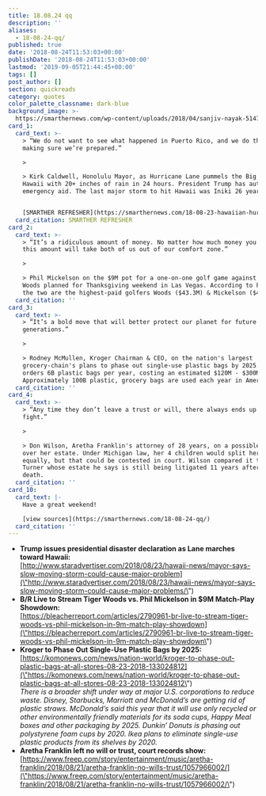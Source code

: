 ```yaml
---
title: 18.08.24 qq
description: ''
aliases:
  - 18-08-24-qq/
published: true
date: '2018-08-24T11:53:03+00:00'
publishDate: '2018-08-24T11:53:03+00:00'
lastmod: '2019-09-05T21:44:45+00:00'
tags: []
post_author: []
section: quickreads
category: quotes
color_palette_classname: dark-blue
background_image: >-
  https://smarthernews.com/wp-content/uploads/2018/04/sanjiv-nayak-514723-unsplash-scaled.jpg
card_1:
  card_text: >-
    > “We do not want to see what happened in Puerto Rico, and we do that by
    making sure we’re prepared.”

    > 

    > Kirk Caldwell, Honolulu Mayor, as Hurricane Lane pummels the Big Island of
    Hawaii with 20+ inches of rain in 24 hours. President Trump has authorized
    emergency aid. The last major storm to hit Hawaii was Iniki 26 years ago.


    [SMARTHER REFRESHER](https://smarthernews.com/18-08-23-hawaiian-hurricane/)
  card_citation: SMARTHER REFRESHER
card_2:
  card_text: >-
    > “It’s a ridiculous amount of money. No matter how much money you have,
    this amount will take both of us out of our comfort zone.”

    > 

    > Phil Mickelson on the $9M pot for a one-on-one golf game against Tiger
    Woods planned for Thanksgiving weekend in Las Vegas. According to Forbes,
    the two are the highest-paid golfers Woods ($43.3M) & Mickelson ($41.3M).
  card_citation: ''
card_3:
  card_text: >-
    > “It’s a bold move that will better protect our planet for future
    generations.”

    > 

    > Rodney McMullen, Kroger Chairman & CEO, on the nation's largest
    grocery-chain's plans to phase out single-use plastic bags by 2025. Kroger
    orders 6B plastic bags per year, costing an estimated $120M - $300M.
    Approximately 100B plastic, grocery bags are used each year in America.
  card_citation: ''
card_4:
  card_text: >-
    > “Any time they don’t leave a trust or will, there always ends up being a
    fight.”

    > 

    > Don Wilson, Aretha Franklin's attorney of 28 years, on a possible battle
    over her estate. Under Michigan law, her 4 children would split her assets
    equally, but that could be contested in court. Wilson compared it to Ike
    Turner whose estate he says is still being litigated 11 years after his
    death.
  card_citation: ''
card_10:
  card_text: |-
    Have a great weekend!

    [view sources](https://smarthernews.com/18-08-24-qq/)
  card_citation: ''
---
```

*   **Trump issues presidential disaster declaration as Lane marches toward Hawaii:**  
    [http://www.staradvertiser.com/2018/08/23/hawaii-news/mayor-says-slow-moving-storm-could-cause-major-problem](\"http://www.staradvertiser.com/2018/08/23/hawaii-news/mayor-says-slow-moving-storm-could-cause-major-problems/\")
*   **B/R Live to Stream Tiger Woods vs. Phil Mickelson in $9M Match-Play Showdown:**  
    [https://bleacherreport.com/articles/2790961-br-live-to-stream-tiger-woods-vs-phil-mickelson-in-9m-match-play-showdown](\"https://bleacherreport.com/articles/2790961-br-live-to-stream-tiger-woods-vs-phil-mickelson-in-9m-match-play-showdown\")
*   **Kroger to Phase Out Single-Use Plastic Bags by 2025:**  
    [https://komonews.com/news/nation-world/kroger-to-phase-out-plastic-bags-at-all-stores-08-23-2018-133024812](\"https://komonews.com/news/nation-world/kroger-to-phase-out-plastic-bags-at-all-stores-08-23-2018-133024812\")  
    _There is a broader shift under way at major U.S. corporations to reduce waste. Disney, Starbucks, Marriott and McDonald’s are getting rid of plastic straws. McDonald’s said this year that it will use only recycled or other environmentally friendly materials for its soda cups, Happy Meal boxes and other packaging by 2025. Dunkin’ Donuts is phasing out polystyrene foam cups by 2020. Ikea plans to eliminate single-use plastic products from its shelves by 2020._
*   **Aretha Franklin left no will or trust, court records show:**  
    [https://www.freep.com/story/entertainment/music/aretha-franklin/2018/08/21/aretha-franklin-no-wills-trust/1057966002/](\"https://www.freep.com/story/entertainment/music/aretha-franklin/2018/08/21/aretha-franklin-no-wills-trust/1057966002/\")